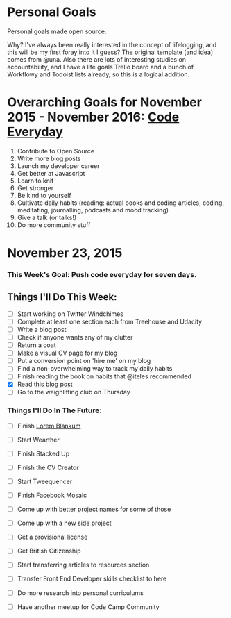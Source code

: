 Personal Goals
==============

Personal goals made open source.

Why? I've always been really interested in the concept of lifelogging, and this will be my first foray into it I guess? The original template (and idea) comes from @una. Also there are lots of interesting studies on accountability, and I have a life goals Trello board and a bunch of Workflowy and Todoist lists already, so this is a logical addition.

# Overarching Goals for November 2015 - November 2016: [Code Everyday](http://www.opentagclosetag.com/push-code-everyday/)

1. Contribute to Open Source
2. Write more blog posts
3. Launch my developer career
4. Get better at Javascript
5. Learn to knit
6. Get stronger
7. Be kind to yourself
8. Cultivate daily habits (reading: actual books and coding articles, coding, meditating, journalling, podcasts and mood tracking)
9. Give a talk (or talks!)
10. Do more community stuff

# November 23, 2015

### This Week's Goal: Push code everyday for seven days.

## Things I'll Do This Week:

- [ ] Start working on Twitter Windchimes
- [ ] Complete at least one section each from Treehouse and Udacity
- [ ] Write a blog post
- [ ] Check if anyone wants any of my clutter
- [ ] Return a coat
- [ ] Make a visual CV page for my blog
- [ ] Put a conversion point on 'hire me' on my blog
- [ ] Find a non-overwhelming way to track my daily habits
- [ ] Finish reading the book on habits that @iteles recommended
- [x] Read [this blog post](http://una.github.io/personal-goals-guide/)
- [ ] Go to the weighlifting club on Thursday

### Things I'll Do In The Future:

- [ ] Finish [Lorem Blankum](https://github.com/oluoluoxenfree/lorem-blankum)
- [ ] Start Wearther
- [ ] Finish Stacked Up
- [ ] Finish the CV Creator
- [ ] Start Tweequencer
- [ ] Finish Facebook Mosaic
- [ ] Come up with better project names for some of those
- [ ] Come up with a new side project
- [ ] Get a provisional license
- [ ] Get British Citizenship
- [ ] Start transferring articles to resources section
- [ ] Transfer Front End Developer skills checklist to here
- [ ] Do more research into personal curriculums
- [ ] Have another meetup for Code Camp Community


